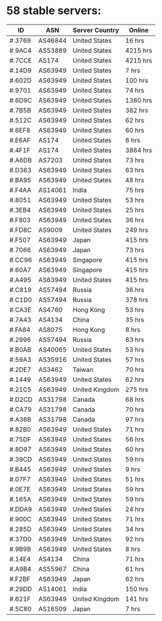 # 58 stable servers:

| ID | ASN | Server Country | Online |
| ------ | ------ | ------ | ------ |
| #.3769 | AS46844 | United States | 16 hrs |
| #.9AC4 | AS53889 | United States | 4215 hrs |
| #.7CCE | AS174 | United States | 4215 hrs |
| #.14D9 | AS63949 | United States | 7 hrs |
| #.602D | AS63949 | United States | 100 hrs |
| #.9701 | AS63949 | United States | 74 hrs |
| #.6D9C | AS63949 | United States | 1380 hrs |
| #.7B5B | AS63949 | United States | 382 hrs |
| #.512C | AS63949 | United States | 62 hrs |
| #.6EF8 | AS63949 | United States | 60 hrs |
| #.E6AF | AS174 | United States | 8 hrs |
| #.4F1F | AS174 | United States | 3864 hrs |
| #.A6DB | AS7203 | United States | 73 hrs |
| #.D363 | AS63949 | United States | 63 hrs |
| #.BA95 | AS63949 | United States | 48 hrs |
| #.F4AA | AS14061 | India | 75 hrs |
| #.8051 | AS63949 | United States | 53 hrs |
| #.3EB4 | AS63949 | United States | 25 hrs |
| #.F803 | AS63949 | United States | 36 hrs |
| #.FD8C | AS9009 | United States | 249 hrs |
| #.F507 | AS63949 | Japan | 415 hrs |
| #.7066 | AS63949 | Japan | 73 hrs |
| #.CC96 | AS63949 | Singapore | 415 hrs |
| #.60A7 | AS63949 | Singapore | 415 hrs |
| #.A495 | AS63949 | United States | 415 hrs |
| #.C819 | AS57494 | Russia | 36 hrs |
| #.C1D0 | AS57494 | Russia | 378 hrs |
| #.CA3E | AS4760 | Hong Kong | 53 hrs |
| #.7A43 | AS4134 | China | 35 hrs |
| #.FA84 | AS8075 | Hong Kong | 8 hrs |
| #.2996 | AS57494 | Russia | 83 hrs |
| #.B0AB | AS40065 | United States | 53 hrs |
| #.59A3 | AS35916 | United States | 57 hrs |
| #.2DE7 | AS3462 | Taiwan | 70 hrs |
| #.1449 | AS63949 | United States | 62 hrs |
| #.21C5 | AS63949 | United Kingdom | 275 hrs |
| #.D2CD | AS31798 | Canada | 68 hrs |
| #.CA79 | AS31798 | Canada | 70 hrs |
| #.A36B | AS31798 | Canada | 97 hrs |
| #.82B0 | AS63949 | United States | 71 hrs |
| #.75DF | AS63949 | United States | 56 hrs |
| #.8D97 | AS63949 | United States | 60 hrs |
| #.39CD | AS63949 | United States | 59 hrs |
| #.B445 | AS63949 | United States | 9 hrs |
| #.07F7 | AS63949 | United States | 51 hrs |
| #.0E7E | AS63949 | United States | 59 hrs |
| #.165A | AS63949 | United States | 59 hrs |
| #.DDA9 | AS63949 | United States | 24 hrs |
| #.900C | AS63949 | United States | 71 hrs |
| #.285D | AS63949 | United States | 34 hrs |
| #.37D0 | AS63949 | United States | 92 hrs |
| #.9B9B | AS63949 | United States | 8 hrs |
| #.14E4 | AS4134 | China | 71 hrs |
| #.A9B4 | AS55967 | China | 61 hrs |
| #.F2BF | AS63949 | Japan | 62 hrs |
| #.29DD | AS14061 | India | 150 hrs |
| #.621F | AS63949 | United Kingdom | 141 hrs |
| #.5C80 | AS16509 | Japan | 7 hrs |

